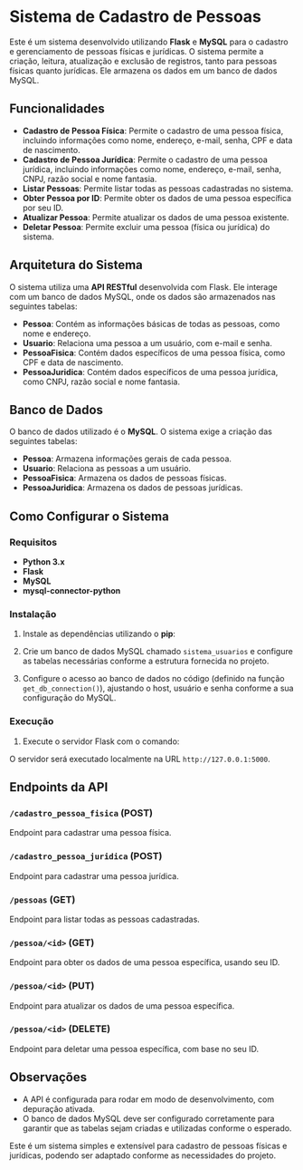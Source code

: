 # Sistema de Cadastro de Pessoas

Este é um sistema desenvolvido utilizando **Flask** e **MySQL** para o cadastro e gerenciamento de pessoas físicas e jurídicas. O sistema permite a criação, leitura, atualização e exclusão de registros, tanto para pessoas físicas quanto jurídicas. Ele armazena os dados em um banco de dados MySQL.

## Funcionalidades

- **Cadastro de Pessoa Física**: Permite o cadastro de uma pessoa física, incluindo informações como nome, endereço, e-mail, senha, CPF e data de nascimento.
- **Cadastro de Pessoa Jurídica**: Permite o cadastro de uma pessoa jurídica, incluindo informações como nome, endereço, e-mail, senha, CNPJ, razão social e nome fantasia.
- **Listar Pessoas**: Permite listar todas as pessoas cadastradas no sistema.
- **Obter Pessoa por ID**: Permite obter os dados de uma pessoa específica por seu ID.
- **Atualizar Pessoa**: Permite atualizar os dados de uma pessoa existente.
- **Deletar Pessoa**: Permite excluir uma pessoa (física ou jurídica) do sistema.

## Arquitetura do Sistema

O sistema utiliza uma **API RESTful** desenvolvida com Flask. Ele interage com um banco de dados MySQL, onde os dados são armazenados nas seguintes tabelas:

- **Pessoa**: Contém as informações básicas de todas as pessoas, como nome e endereço.
- **Usuario**: Relaciona uma pessoa a um usuário, com e-mail e senha.
- **PessoaFisica**: Contém dados específicos de uma pessoa física, como CPF e data de nascimento.
- **PessoaJuridica**: Contém dados específicos de uma pessoa jurídica, como CNPJ, razão social e nome fantasia.

## Banco de Dados

O banco de dados utilizado é o **MySQL**. O sistema exige a criação das seguintes tabelas:

- **Pessoa**: Armazena informações gerais de cada pessoa.
- **Usuario**: Relaciona as pessoas a um usuário.
- **PessoaFisica**: Armazena os dados de pessoas físicas.
- **PessoaJuridica**: Armazena os dados de pessoas jurídicas.

## Como Configurar o Sistema

### Requisitos

- **Python 3.x**
- **Flask**
- **MySQL**
- **mysql-connector-python**

### Instalação

1. Instale as dependências utilizando o **pip**:

2. Crie um banco de dados MySQL chamado `sistema_usuarios` e configure as tabelas necessárias conforme a estrutura fornecida no projeto.

3. Configure o acesso ao banco de dados no código (definido na função `get_db_connection()`), ajustando o host, usuário e senha conforme a sua configuração do MySQL.

### Execução

1. Execute o servidor Flask com o comando:

O servidor será executado localmente na URL `http://127.0.0.1:5000`.

## Endpoints da API

### `/cadastro_pessoa_fisica` (POST)
Endpoint para cadastrar uma pessoa física.

### `/cadastro_pessoa_juridica` (POST)
Endpoint para cadastrar uma pessoa jurídica.

### `/pessoas` (GET)
Endpoint para listar todas as pessoas cadastradas.

### `/pessoa/<id>` (GET)
Endpoint para obter os dados de uma pessoa específica, usando seu ID.

### `/pessoa/<id>` (PUT)
Endpoint para atualizar os dados de uma pessoa específica.

### `/pessoa/<id>` (DELETE)
Endpoint para deletar uma pessoa específica, com base no seu ID.

## Observações

- A API é configurada para rodar em modo de desenvolvimento, com depuração ativada.
- O banco de dados MySQL deve ser configurado corretamente para garantir que as tabelas sejam criadas e utilizadas conforme o esperado.

Este é um sistema simples e extensível para cadastro de pessoas físicas e jurídicas, podendo ser adaptado conforme as necessidades do projeto.
